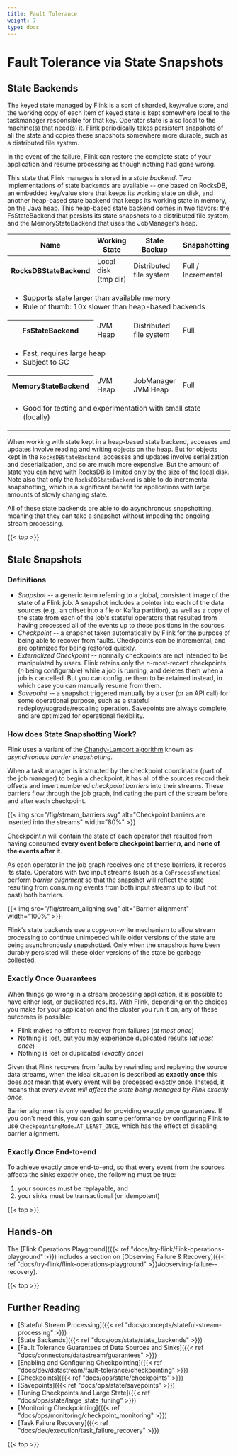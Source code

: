 ```yaml
---
title: Fault Tolerance
weight: 7
type: docs
---
```

<!--
Licensed to the Apache Software Foundation (ASF) under one
or more contributor license agreements.  See the NOTICE file
distributed with this work for additional information
regarding copyright ownership.  The ASF licenses this file
to you under the Apache License, Version 2.0 (the
"License"); you may not use this file except in compliance
with the License.  You may obtain a copy of the License at

  http://www.apache.org/licenses/LICENSE-2.0

Unless required by applicable law or agreed to in writing,
software distributed under the License is distributed on an
"AS IS" BASIS, WITHOUT WARRANTIES OR CONDITIONS OF ANY
KIND, either express or implied.  See the License for the
specific language governing permissions and limitations
under the License.
-->

# Fault Tolerance via State Snapshots

## State Backends

The keyed state managed by Flink is a sort of sharded, key/value store, and the working copy of each
item of keyed state is kept somewhere local to the taskmanager responsible for that key. Operator
state is also local to the machine(s) that need(s) it. Flink periodically takes persistent snapshots
of all the state and copies these snapshots somewhere more durable, such as a distributed file
system.

In the event of the failure, Flink can restore the complete state of your application and resume
processing as though nothing had gone wrong.

This state that Flink manages is stored in a _state backend_. Two implementations of state backends
are available -- one based on RocksDB, an embedded key/value store that keeps its working state on
disk, and another heap-based state backend that keeps its working state in memory, on the Java heap.
This heap-based state backend comes in two flavors: the FsStateBackend that persists its state
snapshots to a distributed file system, and the MemoryStateBackend that uses the JobManager's heap.

<table class="table table-bordered">
  <thead>
    <tr class="book-hint info">
      <th class="text-left">Name</th>
      <th class="text-left">Working State</th>
      <th class="text-left">State Backup</th>
      <th class="text-left">Snapshotting</th>
    </tr>
  </thead>
  <tbody>
    <tr>
      <th class="text-left">RocksDBStateBackend</th>
      <td class="text-left">Local disk (tmp dir)</td>
      <td class="text-left">Distributed file system</td>
      <td class="text-left">Full / Incremental</td>
    </tr>
    <tr>
      <td colspan="4" class="text-left">
        <ul>
          <li>Supports state larger than available memory</li>
          <li>Rule of thumb: 10x slower than heap-based backends</li>
        </ul>
      </td>
    </tr>
    <tr>
      <th class="text-left">FsStateBackend</th>
      <td class="text-left">JVM Heap</td>
      <td class="text-left">Distributed file system</td>
      <td class="text-left">Full</td>
    </tr>
    <tr>
      <td colspan="4" class="text-left">
        <ul>
          <li>Fast, requires large heap</li>
          <li>Subject to GC</li>
        </ul>
      </td>
    </tr>
    <tr>
      <th class="text-left">MemoryStateBackend</th>
      <td class="text-left">JVM Heap</td>
      <td class="text-left">JobManager JVM Heap</td>
      <td class="text-left">Full</td>
    </tr>
    <tr>
      <td colspan="4" class="text-left">
        <ul>
          <li>Good for testing and experimentation with small state (locally)</li>
        </ul>
      </td>
    </tr>
  </tbody>
</table>

When working with state kept in a heap-based state backend, accesses and updates involve reading and
writing objects on the heap. But for objects kept in the `RocksDBStateBackend`, accesses and updates
involve serialization and deserialization, and so are much more expensive. But the amount of state
you can have with RocksDB is limited only by the size of the local disk. Note also that only the
`RocksDBStateBackend` is able to do incremental snapshotting, which is a significant benefit for
applications with large amounts of slowly changing state.

All of these state backends are able to do asynchronous snapshotting, meaning that they can take a
snapshot without impeding the ongoing stream processing.

{{< top >}}

## State Snapshots

### Definitions

* _Snapshot_ -- a generic term referring to a global, consistent image of the state of a Flink job.
  A snapshot includes a pointer into each of the data sources (e.g., an offset into a file or Kafka
  partition), as well as a copy of the state from each of the job's stateful operators that resulted
  from having processed all of the events up to those positions in the sources.
* _Checkpoint_ -- a snapshot taken automatically by Flink for the purpose of being able to recover
  from faults. Checkpoints can be incremental, and are optimized for being restored quickly.
* _Externalized Checkpoint_ -- normally checkpoints are not intended to be manipulated by users.
  Flink retains only the _n_-most-recent checkpoints (_n_ being configurable) while a job is
  running, and deletes them when a job is cancelled. But you can configure them to be retained
  instead, in which case you can manually resume from them.
* _Savepoint_ -- a snapshot triggered manually by a user (or an API call) for some operational
  purpose, such as a stateful redeploy/upgrade/rescaling operation. Savepoints are always complete,
  and are optimized for operational flexibility.

### How does State Snapshotting Work?

Flink uses a variant of the [Chandy-Lamport algorithm](https://en.wikipedia.org/wiki/Chandy-Lamport_algorithm) known as _asynchronous barrier
snapshotting_.

When a task manager is instructed by the checkpoint coordinator (part of the job manager) to begin a
checkpoint, it has all of the sources record their offsets and insert numbered _checkpoint barriers_
into their streams. These barriers flow through the job graph, indicating the part of the stream
before and after each checkpoint. 

{{< img src="/fig/stream_barriers.svg" alt="Checkpoint barriers are inserted into the streams" width="80%" >}}

Checkpoint _n_ will contain the state of each operator that resulted from having consumed **every
event before checkpoint barrier _n_, and none of the events after it**.

As each operator in the job graph receives one of these barriers, it records its state. Operators
with two input streams (such as a `CoProcessFunction`) perform _barrier alignment_ so that the
snapshot will reflect the state resulting from consuming events from both input streams up to (but
not past) both barriers.

{{< img src="/fig/stream_aligning.svg" alt="Barrier alignment" width="100%" >}}

Flink's state backends use a copy-on-write mechanism to allow stream processing to continue
unimpeded while older versions of the state are being asynchronously snapshotted. Only when the
snapshots have been durably persisted will these older versions of the state be garbage collected.

### Exactly Once Guarantees

When things go wrong in a stream processing application, it is possible to have either lost, or
duplicated results. With Flink, depending on the choices you make for your application and the
cluster you run it on, any of these outcomes is possible:

- Flink makes no effort to recover from failures (_at most once_)
- Nothing is lost, but you may experience duplicated results (_at least once_)
- Nothing is lost or duplicated (_exactly once_)

Given that Flink recovers from faults by rewinding and replaying the source data streams, when the
ideal situation is described as **exactly once** this does *not* mean that every event will be
processed exactly once. Instead, it means that _every event will affect the state being managed by
Flink exactly once_. 

Barrier alignment is only needed for providing exactly once guarantees. If you don't need this, you
can gain some performance by configuring Flink to use `CheckpointingMode.AT_LEAST_ONCE`, which has
the effect of disabling barrier alignment.

### Exactly Once End-to-end

To achieve exactly once end-to-end, so that every event from the sources affects the sinks exactly
once, the following must be true:

1. your sources must be replayable, and
2. your sinks must be transactional (or idempotent)

{{< top >}}

## Hands-on

The [Flink Operations Playground]({{< ref "docs/try-flink/flink-operations-playground" >}}) includes a section on
[Observing Failure & Recovery]({{< ref "docs/try-flink/flink-operations-playground" >}}#observing-failure--recovery).

{{< top >}}

## Further Reading

- [Stateful Stream Processing]({{< ref "docs/concepts/stateful-stream-processing" >}})
- [State Backends]({{< ref "docs/ops/state/state_backends" >}})
- [Fault Tolerance Guarantees of Data Sources and Sinks]({{< ref "docs/connectors/datastream/guarantees" >}})
- [Enabling and Configuring Checkpointing]({{< ref "docs/dev/datastream/fault-tolerance/checkpointing" >}})
- [Checkpoints]({{< ref "docs/ops/state/checkpoints" >}})
- [Savepoints]({{< ref "docs/ops/state/savepoints" >}})
- [Tuning Checkpoints and Large State]({{< ref "docs/ops/state/large_state_tuning" >}})
- [Monitoring Checkpointing]({{< ref "docs/ops/monitoring/checkpoint_monitoring" >}})
- [Task Failure Recovery]({{< ref "docs/dev/execution/task_failure_recovery" >}})

{{< top >}}
